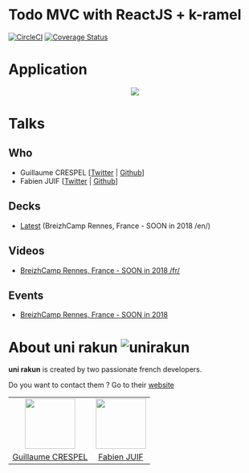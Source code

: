 # Todo MVC with ReactJS + k-ramel
[![CircleCI](https://circleci.com/gh/unirakun/k-todomvc.svg?style=shield)](https://circleci.com/gh/unirakun/k-todomvc) [![Coverage Status](https://coveralls.io/repos/github/unirakun/k-todomvc/badge.svg?branch=master)](https://coveralls.io/github/unirakun/k-todomvc?branch=master)

# Application
<p align="center">
  <a href="https://unirakun.github.io/k-todomvc/" target="_blank">
    <img src="https://preview.ibb.co/dkgb0G/Capture_d_e_cran_2017_11_30_a_19_09_13.png" />
  </a>
</p>

# Talks
## Who
 - Guillaume CRESPEL [[Twitter](https://twitter.com/guillaumcrespel) | [Github](https://github.com/guillaumecrespel)]
 - Fabien JUIF [[Twitter](https://twitter.com/fabienjuif) | [Github](https://github.com/fabienjuif)]

## Decks
 - [Latest]() (BreizhCamp Rennes, France - SOON in 2018 /en/)

## Videos
 - [BreizhCamp Rennes, France - SOON in 2018 /fr/]()

## Events
 - [BreizhCamp Rennes, France - SOON in 2018](http://www.breizhcamp.org/)

# About uni rakun ![unirakun](https://avatars3.githubusercontent.com/u/26111459?s=50&v=4)
**uni rakun** is created by two passionate french developers.

Do you want to contact them ? Go to their [website](https://unirakun.fr)

<table border="0">
 <tr>
  <td align="center"><img src="https://avatars1.githubusercontent.com/u/26094222?s=460&v=4" width="100" /></td>
  <td align="center"><img src="https://avatars1.githubusercontent.com/u/17828231?s=460&v=4" width="100" /></td>
 </tr>
 <tr>
  <td align="center"><a href="https://github.com/guillaumecrespel">Guillaume CRESPEL</a></td>
  <td align="center"><a href="https://github.com/fabienjuif">Fabien JUIF</a></td>
</table>
